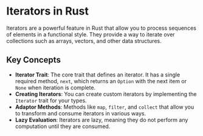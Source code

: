 # Iterators in Rust

Iterators are a powerful feature in Rust that allow you to process sequences of elements in a functional style. They provide a way to iterate over collections such as arrays, vectors, and other data structures.

## Key Concepts

- **Iterator Trait**: The core trait that defines an iterator. It has a single required method, `next`, which returns an `Option` with the next item or `None` when iteration is complete.
- **Creating Iterators**: You can create custom iterators by implementing the `Iterator` trait for your types.
- **Adaptor Methods**: Methods like `map`, `filter`, and `collect` that allow you to transform and consume iterators in various ways.
- **Lazy Evaluation**: Iterators are lazy, meaning they do not perform any computation until they are consumed.

